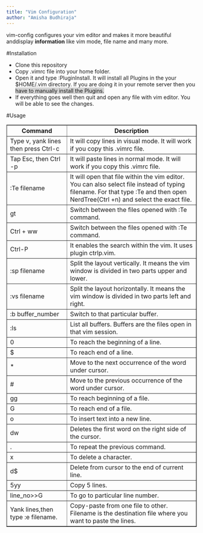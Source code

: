 ```yaml
---
title: "Vim Configuration"
author: "Amisha Budhiraja"
---
```


vim-config configures your vim editor and makes it more beautiful anddisplay <b>information</b> like vim mode, file name and many more.

#Installation  

- Clone this repository 
- Copy .vimrc file into your home folder.
- Open it and type :PluginInstall. It will install all Plugins in the your $HOME/.vim directory. If you are doing it in your remote server then you <span style="background-color: #d3d3d3">have to manually install the Plugins.
- If everything goes well then quit and open any file with vim editor. You will be able to see the changes.

#Usage
<table border=1>
  <tr>
    <th>Command</th>
    <th>Description</th>
  </tr>
  <tr>
    <td>Type v, yank lines then press Ctrl-c</td>
    <td>It will copy lines in visual mode. It will work if you copy this .vimrc file.</td>
  </tr>
  <tr>
    <td>Tap Esc, then Ctrl -p </td>
    <td>It will paste lines in normal mode. It will work if you copy this .vimrc file.</td>
  </tr>
  <tr>
    <td>:Te filename</td>
    <td>It will open that file within the vim editor. You can also select file instead of typing filename. For that type :Te and then open NerdTree(Ctrl +n) and select the exact file.</td>
  </tr>
  <tr>
    <td>gt</td>
    <td>Switch between the files opened with :Te command.</td>
  </tr>
  <tr>
    <td>Ctrl + ww</td>
    <td>Switch between the files opened with :Te command.</td>
  </tr>  
  <tr>
    <td>Ctrl-P</td>
    <td>It enables the search within the vim. It uses plugin ctrlp.vim.</td>
  </tr>  
  <tr>
    <td>:sp filename</td>
    <td>Split the layout vertically. It means the vim window is divided in two parts upper and lower.</td>
  </tr>  
  <tr>
    <td>:vs filename</td>
    <td>Split the layout horizontally. It means the vim window is divided in two parts left and right.</td>
  </tr>  
  <tr>
    <td>:b buffer_number</td>
    <td>Switch to that particular buffer.</td>
  </tr>  
  <tr>
    <td>:ls</td>
    <td>List all buffers. Buffers are the files open in that vim session.</td>
  </tr>  
  <tr>
    <td>0</td>
    <td>To reach the beginning of a line.</td>
  </tr>  
  <tr>
    <td>$</td>
    <td>To reach end of a line.</td>
  </tr>  
  <tr>
    <td>*</td>
    <td>Move to the next occurrence of the word under cursor.</td>
  </tr>  
  <tr>
    <td>#</td>
    <td>Move to the previous occurrence of the word under cursor.</td>
  </tr>  
  <tr>
    <td>gg</td>
    <td>To reach beginning of a file.</td>
  </tr>  
  <tr>
    <td>G</td>
    <td>To reach end of a file.</td>
  </tr>  
   <tr>
    <td>o</td>
    <td>To insert text into a new line.</td>
  </tr> 
  <tr>
    <td>dw</td>
    <td>Deletes the first word on the right side of the cursor.</td>
  </tr> 
  <tr>
    <td>.</td>
    <td>To repeat the previous command.</td>
  </tr> 
  <tr>
    <td>x</td>
    <td>To delete a character.</td>
  </tr> 
  <tr>
    <td>d$</td>
    <td>Delete from cursor to the end of current line.</td>
  </tr> 
  <tr>
    <td>5yy</td>
    <td>Copy 5 lines.</td>
  </tr> 
  <tr>
    <td>line_no>>G</td>
    <td>To go to particular line number.</td>
  </tr>
  <tr>
    <td>Yank lines,then type :e filename.</td>
    <td>Copy-paste from one file to other. Filename is the destination file where you want to paste the lines.</td>
  </tr>
</table>

